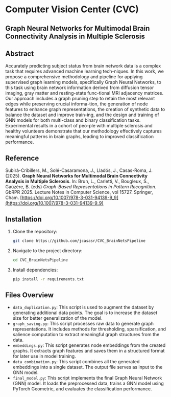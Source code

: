# Computer Vision Center (CVC)
## Graph Neural Networks for Multimodal Brain Connectivity Analysis in Multiple Sclerosis

## Abstract
Accurately predicting subject status from brain network data is a complex task that requires advanced machine learning tech-niques. In this work, we propose a comprehensive methodology and pipeline for applying supervised graph learning models, specifically Graph Neural Networks, to this task using brain network information derived from diffusion tensor imaging, gray matter and resting-state func-tional MRI adjacency matrices. Our approach includes a graph pruning step to retain the most relevant edges while preserving crucial informa-tion, the generation of node features to enhance graph representations, the creation of synthetic data to balance the dataset and improve train-ing, and the design and training of GNN models for both multi-class and binary classification tasks. Experimental results in a cohort of peo-ple with multiple sclerosis and healthy volunteers demonstrate that our methodology effectively captures meaningful patterns in brain graphs, leading to improved classification performance.

## Reference
Subirà-Cribillers, M., Solé-Casaramona, J., Lladós, J., Casas-Roma, J. (2025). **Graph Neural Networks for Multimodal Brain Connectivity Analysis in Multiple Sclerosis**. In: Brun, L., Carletti, V., Bougleux, S., Gaüzère, B. (eds) *Graph-Based Representations in Pattern Recognition*. GbRPR 2025. Lecture Notes in Computer Science, vol 15727. Springer, Cham. [https://doi.org/10.1007/978-3-031-94139-9_9](https://doi.org/10.1007/978-3-031-94139-9_9)

## Installation
1. Clone the repository:
    ```bash
    git clone https://github.com/jcasasr/CVC_BrainNetsPipeline
    ```
2. Navigate to the project directory:
    ```bash
    cd CVC_BrainNetsPipeline
    ```
3. Install dependencies:
    ```bash
    pip install -r requirements.txt
    ```

## Files Overview

- `data_duplication.py`: This script is used to augment the dataset by generating additional data points. The goal is to increase the dataset size for better generalization of the model.
- `graph_saving.py`: This script processes raw data to generate graph representations. It includes methods for thresholding, sparsification, and salience computation to extract meaningful graph structures from the data.
- `embeddings.py`: This script generates node embeddings from the created graphs. It extracts graph features and saves them in a structured format for later use in model training.
- `data_combination.py`: This script combines all the generated embeddings into a single dataset. The output file serves as input to the GNN model.
- `final_model.py`: This script implements the final Graph Neural Network (GNN) model. It loads the preprocessed data, trains a GNN model using PyTorch Geometric, and evaluates the classification performance.
